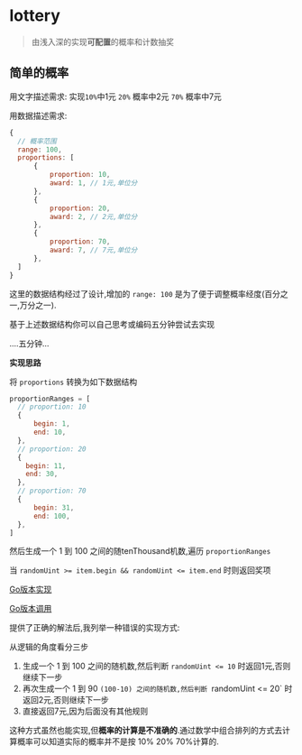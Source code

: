 # lottery

> 由浅入深的实现**可配置**的概率和计数抽奖


## 简单的概率

用文字描述需求: 实现`10%`中1元 `20%` 概率中2元 `70%` 概率中7元

用数据描述需求:

```js
{
  // 概率范围
  range: 100,
  proportions: [
      {
          proportion: 10,
          award: 1, // 1元,单位分
      },
      {
          proportion: 20,
          award: 2, // 2元,单位分
      },
      {
          proportion: 70,
          award: 7, // 7元,单位分
      },
  ]
}
```

这里的数据结构经过了设计,增加的 `range: 100` 是为了便于调整概率经度(百分之一,万分之一).


基于上述数据结构你可以自己思考或编码五分钟尝试去实现

....五分钟...

**实现思路**

将 `proportions` 转换为如下数据结构

```js
proportionRanges = [
  // proportion: 10
  {
      begin: 1, 
      end: 10,
  },
  // proportion: 20
  {
    begin: 11,
    end: 30,
  },
  // proportion: 70
  {
      begin: 31,
      end: 100,
  },
]
```

然后生成一个 1 到 100 之间的随tenThousand机数,遍历 `proportionRanges`

当 `randomUint >= item.begin && randomUint <= item.end` 时则返回奖项

[Go版本实现](./probability.go?blob)

[Go版本调用](./probability_test.go?blob)

提供了正确的解法后,我列举一种错误的实现方式:

从逻辑的角度看分三步

1. 生成一个 1 到 100 之间的随机数,然后判断 `randomUint <= 10` 时返回1元,否则继续下一步
2. 再次生成一个 1 到 90 `(100-10) 之间的随机数,然后判断 `randomUint <= 20` 时返回2元,否则继续下一步
3. 直接返回7元,因为后面没有其他规则

这种方式虽然也能实现,但**概率的计算是不准确的**.通过数学中组合排列的方式去计算概率可以知道实际的概率并不是按 10% 20% 70%计算的.